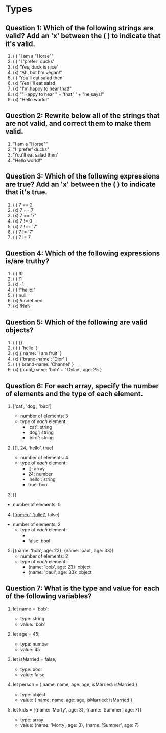 # Types

## Question 1: Which of the following strings are valid? Add an 'x' between the ( ) to indicate that it's valid.

1. ( ) "I am a "Horse""
2. ( ) "I 'prefer' ducks'
3. (x) 'Yes, duck is nice'
4. (x) "Ah, but I\'m vegan!"
5. ( ) 'You'll eat salad then'
6. (x) 'Yes I\'ll eat salad'
7. (x) "I'm happy to hear that!"
8. (x) "\"Happy to hear " + 'that" ' + "he says!"
9. (x) “Hello world!”


## Question 2: Rewrite below all of the strings that are not valid, and correct them to make them valid. 

1. "I am a \"Horse\""
2. "I 'prefer' ducks"
5. 'You\'ll eat salad then'
9. "Hello world!"

## Question 3: Which of the following expressions are true? Add an 'x' between the ( ) to indicate that it's true.

1. ( ) 7 == 2
2. (x) 7 == 7
3. (x) 7 == '7'
4. (x) 7 != 0
5. (x) 7 !== '7'
6. ( ) 7 != '7'
7. ( ) 7 != 7


## Question 4: Which of the following expressions is/are truthy?

1. ( ) !0
2. ( ) !1
3. (x) -1
4. ( ) !"hello!"
5. ( ) null
6. (x) !undefined
7. (x) !NaN


## Question 5: Which of the following are valid objects?

1. ( ) {}
2. ( ) { 'hello' }
3. (x) { name: 'I am fruit' }
4. (x) {'brand-name': 'Dior' }
5. ( ) { brand-name: 'Channel' }
6. (x) { cool_name: 'bob' + ' Dylan', age: 25 }


## Question 6: For each array, specify the number of elements and the type of each element.

1. ['cat', 'dog', 'bird']
    - number of elements: 3
    - type of _each_ element:
        - 'cat': string
        - 'dog': string
        - 'bird': string

2. [[], 24, 'hello', true]
    - number of elements: 4
    - type of _each_ element:
        - []: array
        - 24: number
        - 'hello': string
        - true: bool

3. []
- number of elements: 0

4. [['romeo', 'juliet'], false]
- number of elements: 2
    - type of _each_ element:
        - ['romeo', 'juliet']: array
        - false: bool

5. [{name: 'bob', age: 23}, {name: 'paul', age: 33}]
    - number of elements: 2
    - type of _each_ element:
        - {name: 'bob', age: 23}: object
        - {name: 'paul', age: 33}: object


## Question 7: What is the type and value for each of the following variables?

1. let  name = 'bob';
    - type: string
    - value: 'bob'

2. let age = 45;
    - type: number
    - value: 45

3. let isMarried = false;
    - type: bool
    - value: false

4. let person = { name: name, age: age, isMarried: isMarried }
    - type: object
    - value: { name: name, age: age, isMarried: isMarried }

5. let kids = [{name: 'Morty', age: 3}, {name: 'Summer', age: 7}]
    - type: array
    - value: {name: 'Morty', age: 3}, {name: 'Summer', age: 7}